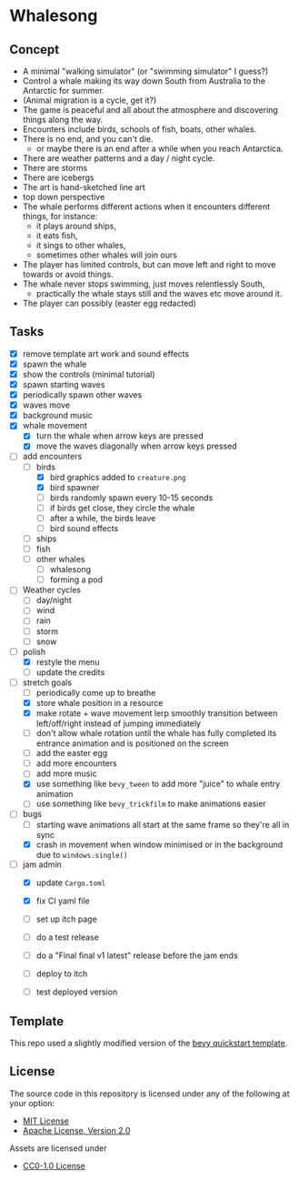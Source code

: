 # Whalesong

## Concept

- A minimal "walking simulator" (or "swimming simulator" I guess?)
- Control a whale making its way down South from Australia to the Antarctic for summer.
- (Animal migration is a cycle, get it?)
- The game is peaceful and all about the atmosphere and discovering things along the way.
- Encounters include birds, schools of fish, boats, other whales.
- There is no end, and you can't die.
  - or maybe there is an end after a while when you reach Antarctica.
- There are weather patterns and a day / night cycle. 
- There are storms
- There are icebergs
- The art is hand-sketched line art
- top down perspective
- The whale performs different actions when it encounters different things, for instance:
  - it plays around ships,
  - it eats fish,
  - it sings to other whales,
  - sometimes other whales will join ours
- The player has limited controls, but can move left and right to move towards or avoid things.
- The whale never stops swimming, just moves relentlessly South,
  - practically the whale stays still and the waves etc move around it.
- The player can possibly (easter egg redacted)


## Tasks

- [x] remove template art work and sound effects
- [x] spawn the whale
- [x] show the controls (minimal tutorial)
- [x] spawn starting waves
- [x] periodically spawn other waves
- [x] waves move
- [x] background music
- [x] whale movement
  - [x] turn the whale when arrow keys are pressed
  - [x] move the waves diagonally when arrow keys pressed
- [ ] add encounters
  - [ ] birds
    - [x] bird graphics added to `creature.png`
    - [x] bird spawner
    - [ ] birds randomly spawn every 10-15 seconds
    - [ ] if birds get close, they circle the whale
    - [ ] after a while, the birds leave
    - [ ] bird sound effects
  - [ ] ships
  - [ ] fish
  - [ ] other whales
    - [ ] whalesong
    - [ ] forming a pod
- [ ] Weather cycles
  - [ ] day/night
  - [ ] wind
  - [ ] rain
  - [ ] storm
  - [ ] snow
- [ ] polish
  - [x] restyle the menu
  - [ ] update the credits
- [ ] stretch goals
  - [ ] periodically come up to breathe
  - [x] store whale position in a resource
  - [x] make rotate + wave movement lerp smoothly transition between left/off/right instead of jumping immediately
  - [ ] don't allow whale rotation until the whale has fully completed its entrance animation and is positioned on the screen
  - [ ] add the easter egg
  - [ ] add more encounters
  - [ ] add more music
  - [x] use something like `bevy_tween` to add more "juice" to whale entry animation
  - [ ] use something like `bevy_trickfilm` to make animations easier
- [ ] bugs
  - [ ] starting wave animations all start at the same frame so they're all in sync
  - [x] crash in movement when window minimised or in the background due to `windows.single()`
- [ ] jam admin
  - [x] update `Cargo.toml`
  - [x] fix CI yaml file
  - [ ] set up itch page
  - [ ] do a test release
  - [ ] do a "Final final v1 latest" release before the jam ends
  - [ ] deploy to itch
  - [ ] test deployed version


## Template

This repo used a slightly modified version of the [bevy quickstart template](https://github.com/TheBevyFlock/bevy_quickstart/).

## License

The source code in this repository is licensed under any of the following at your option:

- [MIT License](./LICENSE-MIT.txt)
- [Apache License, Version 2.0](./LICENSE-Apache-2.0.txt)

Assets are licensed under

- [CC0-1.0 License](./LICENSE-CC0-1.0.txt)
